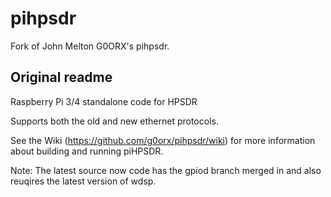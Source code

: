 # pihpsdr

Fork of John Melton G0ORX's pihpsdr.

## Original readme
Raspberry Pi 3/4 standalone code for HPSDR

Supports both the old and new ethernet protocols.

See the Wiki (https://github.com/g0orx/pihpsdr/wiki) for more information about building and running piHPSDR.

Note: The latest source now code has the gpiod branch merged in and also reuqires the latest version of wdsp.
